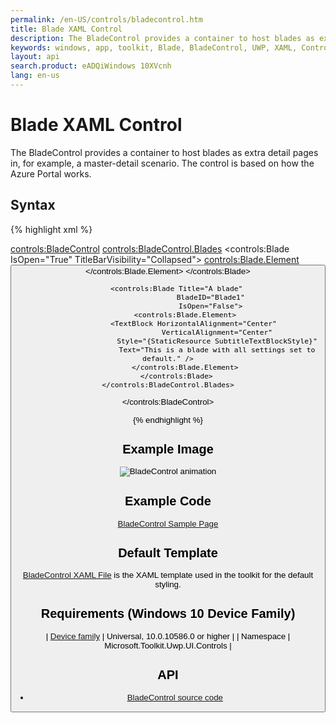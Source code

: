 ```yaml
---
permalink: /en-US/controls/bladecontrol.htm
title: Blade XAML Control
description: The BladeControl provides a container to host blades as extra detail pages in, for example, a master-detail scenario. The control is based on how the Azure Portal works. 
keywords: windows, app, toolkit, Blade, BladeControl, UWP, XAML, Control, form factors 
layout: api
search.product: eADQiWindows 10XVcnh
lang: en-us
---
```


# Blade XAML Control 

The BladeControl provides a container to host blades as extra detail pages in, for example, a master-detail scenario. The control is based on how the Azure Portal works. 

## Syntax

{% highlight xml %}

<controls:BladeControl>
    <controls:BladeControl.Blades>
        <controls:Blade IsOpen="True"
                        TitleBarVisibility="Collapsed">
            <controls:Blade.Element>
                <StackPanel Margin="8">
                        <Button Width="180"
                            Height="100"
                            Margin="0, 20, 0, 0"
                            controls:BladeControl.ToggleBlade="Blade1"
                            Content="Default blade" />
                </StackPanel>
            </controls:Blade.Element>
        </controls:Blade>

        <controls:Blade Title="A blade"
                        BladeID="Blade1"
                        IsOpen="False">
            <controls:Blade.Element>
                <TextBlock HorizontalAlignment="Center"
                           VerticalAlignment="Center"
                           Style="{StaticResource SubtitleTextBlockStyle}"
                           Text="This is a blade with all settings set to default." />
            </controls:Blade.Element>
        </controls:Blade>
    </controls:BladeControl.Blades>
</controls:BladeControl>

{% endhighlight %}

## Example Image

![BladeControl animation]({{site.baseurl}}/resources/images/Controls-BladeControl.gif "BladeControl")

## Example Code

[BladeControl Sample Page](https://github.com/Microsoft/UWPCommunityToolkit/tree/master/Microsoft.Toolkit.Uwp.SampleApp/SamplePages/BladeControl)

## Default Template 

[BladeControl XAML File](https://github.com/Microsoft/UWPCommunityToolkit/blob/master/Microsoft.Toolkit.Uwp.UI.Controls/BladeControl/BladeControl.xaml) is the XAML template used in the toolkit for the default styling.

## Requirements (Windows 10 Device Family)

| [Device family]("http://go.microsoft.com/fwlink/p/?LinkID=526370) | Universal, 10.0.10586.0 or higher |
| Namespace | Microsoft.Toolkit.Uwp.UI.Controls |

## API

* [BladeControl source code](https://github.com/Microsoft/UWPCommunityToolkit/tree/master/Microsoft.Toolkit.Uwp.UI.Controls/BladeControl)

